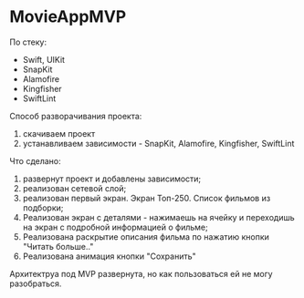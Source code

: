 # MovieAppMVP

По стеку:
- Swift, UIKit
- SnapKit
- Alamofire
- Kingfisher
- SwiftLint

Способ разворачивания проекта:
1. скачиваем проект
2. устанавливаем зависимости - SnapKit, Alamofire, Kingfisher, SwiftLint
   
Что сделано:
1. развернут проект и добавлены зависимости;
2. реализован сетевой слой;
3. реализован первый экран. Экран Топ-250. Список фильмов из подборки;
4. Реализован экран с деталями - нажимаешь на ячейку и переходишь на экран с подробной информацией о фильме;
5. Реализована раскрытие описания фильма по нажатию кнопки "Читать больше.."
6. Реализована анимация кнопки "Сохранить"

Архитектруа под MVP развернута, но как пользоваться ей не могу разобраться.
